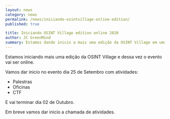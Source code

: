 ```yaml
---
layout: news
category: news
permalink: /news/iniciando-osintvillage-online-edition/
published: true

title: Iniciando OSINT Village edition online 2020
author: JC GreenMind
summary: Estamos dando inicio a mais uma edição da OSINT Village em uma edição online.
---
```


Estamos iniciando mais uma edição da OSINT Village e dessa vez o evento vai ser online.

Vamos dar inicio no evento dia 25 de Setembro com atividades:
- Palestras
- Oficinas
- CTF

E vai terminar dia 02 de Outubro.

Em breve vamos dar inicio a chamada de atividades.
